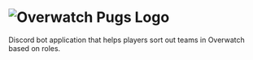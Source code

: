 # ![Overwatch Pugs Logo](https://media.discordapp.net/attachments/362749870387363841/867199378511233024/Untitled.png)
Discord bot application that helps players sort out teams in Overwatch based on roles.
